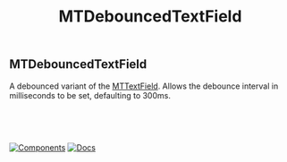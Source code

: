﻿---
uid: C.MTDebouncedTextField
title: MTDebouncedTextField
---
## MTDebouncedTextField

A debounced variant of the [MTTextField](xref:C.MTTextField). Allows the debounce interval in milliseconds to be set, defaulting to 300ms.

&nbsp;

&nbsp;

[![Components](https://img.shields.io/static/v1?label=Components&message=Plus&color=red)](xref:A.PlusComponents)
[![Docs](https://img.shields.io/static/v1?label=API%20Documentation&message=MTDebouncedTextField&color=brightgreen)](xref:BlazorMdc.MTDebouncedTextField)